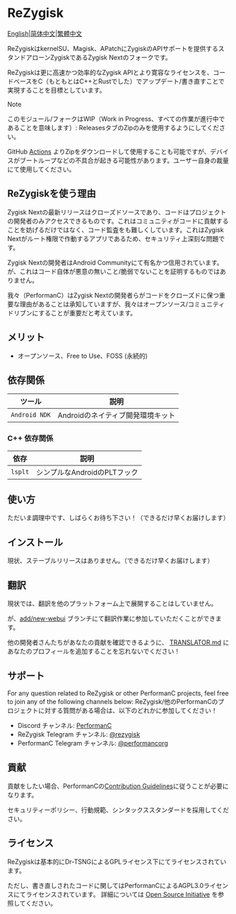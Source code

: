 # ReZygisk

[English](https://github.com/PerformanC/ReZygisk/blob/main/README.md)|[简体中文](/READMEs/README_zh-CN.md)|[繁體中文](/READMEs/README_zh-TW.md)

ReZygiskはkernelSU、Magisk、APatchにZygiskのAPIサポートを提供するスタンドアローンZygiskであるZygisk Nextのフォークです。

ReZygiskは更に高速かつ効率的なZygisk APIとより寛容なライセンスを、コードベースをC（もともとはC++とRustでした）でアップデート/書き直すことで実現することを目標としています。

> [!NOTE]
> このモジュール/フォークはWIP（Work in Progress、すべての作業が進行中であることを意味します）: ReleasesタブのZipのみを使用するようにしてください。
>
> GitHub [Actions](https://github.com/PerformanC/ReZygisk/actions) よりZipをダウンロードして使用することも可能ですが、デバイスがブートループなどの不具合が起きる可能性があります。ユーザー自身の裁量にて使用してください。

## ReZygiskを使う理由

Zygisk Nextの最新リリースはクローズドソースであり、コードはプロジェクトの開発者のみアクセスできるものです。これはコミュニティがコードに貢献することを妨げるだけではなく、コード監査をも難しくしています。これはZygisk Nextがルート権限で作動するアプリであるため、セキュリティ上深刻な問題です。

Zygisk Nextの開発者はAndroid Communityにて有名かつ信用されています。が、これはコード自体が悪意の無いこと/脆弱でないことを証明するものではありません。

我々（PerformanC）はZygisk Nextの開発者らがコードをクローズドに保つ重要な理由があることは承知していますが、我々はオープンソース/コミュニティドリブンにすることが重要だと考えています。

## メリット

- オープンソース、Free to Use、FOSS (永続的)

## 依存関係

| ツール           | 説明                                    |
|-----------------|----------------------------------------|
| `Android NDK`   | Androidのネイティブ開発環境キット           |

### C++ 依存関係

| 依存        | 説明                          |
|------------|-------------------------------|
| `lsplt`    | シンプルなAndroidのPLTフック     |

## 使い方

ただいま調理中です、しばらくお待ち下さい！（できるだけ早くお届けします）

## インストール

現状、ステーブルリリースはありません。（できるだけ早くお届けします）

## 翻訳

現状では、翻訳を他のプラットフォーム上で展開することはしていません。

が、[add/new-webui](https://github.com/PerformanC/ReZygisk/tree/add/new-webui) ブランチにて翻訳作業に参加していただくことができます。

他の開発者さんたちがあなたの貢献を確認できるように、 [TRANSLATOR.md](https://github.com/PerformanC/ReZygisk/blob/add/new-webui/TRANSLATOR.md) にあなたのプロフィールを追加することを忘れないでください！

## サポート
For any question related to ReZygisk or other PerformanC projects, feel free to join any of the following channels below:
ReZygisk/他のPerformanCのプロジェクトに対する質問がある場合は、以下のどれかに参加してください！

- Discord チャンネル: [PerformanC](https://discord.gg/uPveNfTuCJ)
- ReZygisk Telegram チャンネル: [@rezygisk](https://t.me/rezygisk)
- PerformanC Telegram チャンネル: [@performancorg](https://t.me/performancorg)

## 貢献

貢献をしたい場合、PerformanCの[Contribution Guidelines](https://github.com/PerformanC/contributing)に従うことが必要になります。

セキュリティーポリシー、行動規範、シンタックススタンダードを採用してください。

## ライセンス

ReZygiskは基本的にDr-TSNGによるGPLライセンス下にてライセンスされています。

ただし、書き直しされたコードに関してはPerformanCによるAGPL3.0ライセンスにてライセンスされています。
詳細については [Open Source Initiative](https://opensource.org/licenses/AGPL-3.0) を参照してください。
